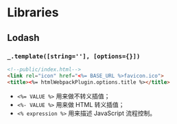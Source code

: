 # Libraries

## Lodash

### `_.template([string=''], [options={}])`

```html
<!--public/index.html-->
<link rel="icon" href="<%= BASE_URL %>favicon.ico">
<title><%= htmlWebpackPlugin.options.title %></title>
```

- `<%= VALUE %>` 用来做不转义插值；
- `<%- VALUE %>` 用来做 HTML 转义插值；
- `<% expression %>` 用来描述 JavaScript 流程控制。
